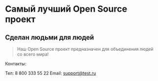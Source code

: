 # Самый лучший Open Source проект

## Сделан людьми для людей

> Наш Open Source проект предназначен для объединения людей со всего мира!

Контакты:

Тел: 8 800 333 55 22
Email: support@test.ru
